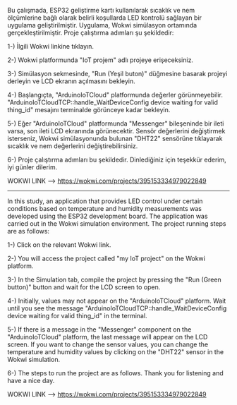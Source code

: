 Bu çalışmada, ESP32 geliştirme kartı kullanılarak sıcaklık ve nem ölçümlerine bağlı olarak belirli koşullarda LED kontrolü sağlayan bir uygulama geliştirilmiştir. Uygulama, Wokwi simülasyon ortamında gerçekleştirilmiştir. Proje çalıştırma adımları şu şekildedir:

1-) İlgili Wokwi linkine tıklayın.

2-) Wokwi platformunda "IoT projem" adlı projeye erişeceksiniz.

3-) Simülasyon sekmesinde, "Run (Yeşil buton)" düğmesine basarak projeyi derleyin ve LCD ekranın açılmasını bekleyin.

4-) Başlangıçta, "ArduinoIoTCloud" platformunda değerler görünmeyebilir. "ArduinoIoTCloudTCP::handle_WaitDeviceConfig device waiting for valid thing_id" mesajını terminalde görünceye kadar bekleyin.

5-) Eğer "ArduinoIoTCloud" platformunda "Messenger" bileşeninde bir ileti varsa, son ileti LCD ekranında görünecektir. Sensör değerlerini değiştirmek isterseniz, Wokwi simülasyonunda bulunan "DHT22" sensörüne tıklayarak sıcaklık ve nem değerlerini değiştirebilirsiniz.

6-) Proje çalıştırma adımları bu şekildedir. Dinlediğiniz için teşekkür ederim, iyi günler dilerim.

WOKWI LINK --> https://wokwi.com/projects/395153334979022849

--------------------------------------------------

In this study, an application that provides LED control under certain conditions based on temperature and humidity measurements was developed using the ESP32 development board. The application was carried out in the Wokwi simulation environment. The project running steps are as follows:

1-) Click on the relevant Wokwi link.

2-) You will access the project called "my IoT project" on the Wokwi platform.

3-) In the Simulation tab, compile the project by pressing the "Run (Green button)" button and wait for the LCD screen to open.

4-) Initially, values ​​may not appear on the "ArduinoIoTCloud" platform. Wait until you see the message "ArduinoIoTCloudTCP::handle_WaitDeviceConfig device waiting for valid thing_id" in the terminal.

5-) If there is a message in the "Messenger" component on the "ArduinoIoTCloud" platform, the last message will appear on the LCD screen. If you want to change the sensor values, you can change the temperature and humidity values ​​by clicking on the "DHT22" sensor in the Wokwi simulation.

6-) The steps to run the project are as follows. Thank you for listening and have a nice day.

WOKWI LINK --> https://wokwi.com/projects/395153334979022849
